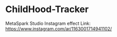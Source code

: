 # ChildHood-Tracker
MetaSpark Studio Instagram effect
Link: https://www.instagram.com/ar/1163001714941102/
